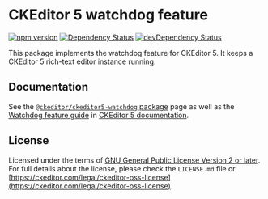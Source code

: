 CKEditor 5 watchdog feature
========================================

[![npm version](https://badge.fury.io/js/%40ckeditor%2Fckeditor5-watchdog.svg)](https://www.npmjs.com/package/@ckeditor/ckeditor5-watchdog)
[![Dependency Status](https://david-dm.org/ckeditor/ckeditor5-watchdog/status.svg)](https://david-dm.org/ckeditor/ckeditor5-watchdog)
[![devDependency Status](https://david-dm.org/ckeditor/ckeditor5-watchdog/dev-status.svg)](https://david-dm.org/ckeditor/ckeditor5-watchdog?type=dev)

This package implements the watchdog feature for CKEditor 5. It keeps a CKEditor 5 rich-text editor instance running.

## Documentation

See the [`@ckeditor/ckeditor5-watchdog` package](https://ckeditor.com/docs/ckeditor5/latest/api/watchdog.html) page as well as the [Watchdog feature guide](https://ckeditor.com/docs/ckeditor5/latest/features/watchdog.html) in [CKEditor 5 documentation](https://ckeditor.com/docs/ckeditor5/latest/).

## License

Licensed under the terms of [GNU General Public License Version 2 or later](http://www.gnu.org/licenses/gpl.html). For full details about the license, please check the `LICENSE.md` file or [https://ckeditor.com/legal/ckeditor-oss-license](https://ckeditor.com/legal/ckeditor-oss-license).
